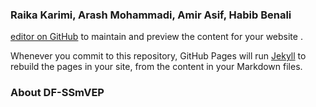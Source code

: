 


### Raika Karimi,    Arash Mohammadi,    Amir Asif,    Habib Benali        
 [editor on GitHub](https://github.com/raykakarimi/raykakarimi.github.io-DFSSMVEP/edit/gh-pages/index.md) to maintain and preview the content for your website .

Whenever you commit to this repository, GitHub Pages will run [Jekyll](https://jekyllrb.com/) to rebuild the pages in your site, from the content in your Markdown files.

### About DF-SSmVEP

